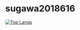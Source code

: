 # sugawa2018616

[![Top Langs](https://github-readme-stats.vercel.app/api/top-langs/?username={sugawa2018616}
)](https://github.com/anuraghazra/github-readme-stats)
